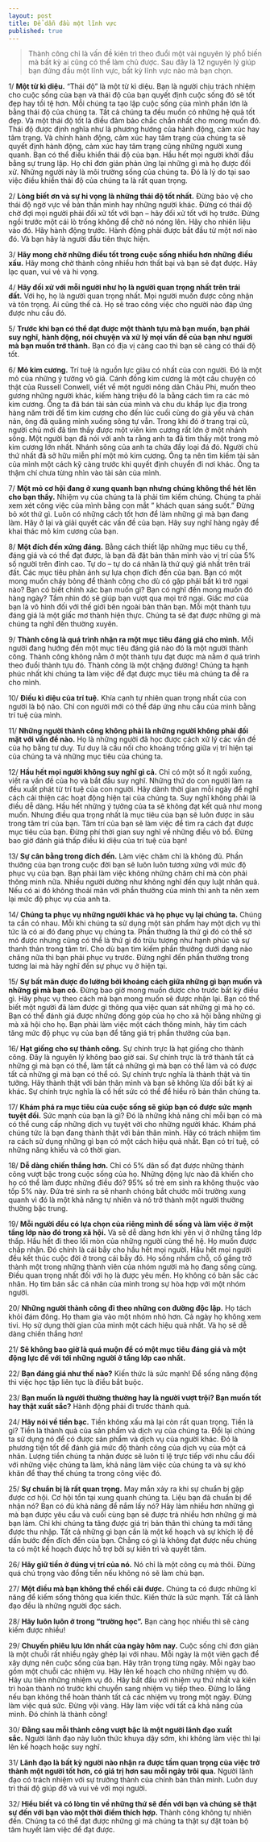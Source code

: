```yaml
---
layout: post
title: Để dẫn đầu một lĩnh vực
published: true
---
```


> Thành công chỉ là vấn đề kiên trì theo đuổi một vài nguyên lý phổ biến mà bất kỳ ai cũng có thể làm chủ được. Sau đây là 12 nguyên lý giúp bạn đứng đầu một lĩnh vực, bất kỳ lĩnh vực nào mà bạn chọn.

1/ **Một từ kì diệu.** “Thái độ” là một từ kì diệu. Bạn là người chịu trách nhiệm cho cuộc sống của bạn và thái độ của bạn quyết định cuộc sống đó sẽ tốt đẹp hay tồi tệ hơn. Mỗi chúng ta tạo lập cuộc sống của mình phần lớn là bằng thái độ của chúng ta. Tất cả chúng ta đều muốn có những hệ quả tốt đẹp. Và một thái độ tốt là điều đảm bảo chắc chắn nhất cho mong muốn đó. Thái độ được định nghĩa như là phương hướng của hành động, cảm xúc hay tâm trạng. Và chính hành động, cảm xúc hay tâm trạng của chúng ta sẽ quyết định hành động, cảm xúc hay tâm trạng cũng những người xung quanh. Bạn có thể điều khiển thái độ của bạn. Hầu hết mọi người khởi đầu bằng sự trung lập. Họ chỉ đơn giản phản ứng lại những gì mà họ được đối xử. Những người này là môi trường sống của chúng ta. Đó là lý do tại sao việc điều khiển thái độ của chúng ta là rất quan trọng.

2/ **Lòng biết ơn và sự hi vọng là những thái độ tốt nhất.** Đừng bảo vệ cho thái độ ngờ vực về bản thân mình hay những người khác. Đừng có thái độ chờ đợi mọi người phải đối xử tốt với bạn – hãy đối xử tốt với họ trước. Đừng ngồi trước một cái lò trống không để chờ nó nóng lên. Hãy cho nhiên liệu vào đó. Hãy hành động trước. Hành động phải được bắt đầu từ một nơi nào đó. Và bạn hãy là người đầu tiên thực hiện.

3/ **Hãy mong chờ những điều tốt trong cuộc sống nhiều hơn những điều xấu.** Hãy mong chờ thành công nhiều hơn thất bại và bạn sẽ đạt được. Hãy lạc quan, vui vẻ và hi vọng.

4/ **Hãy đối xử với mỗi người như họ là người quan trọng nhất trên trái đất.** Với họ, họ là người quan trọng nhất. Mọi người muốn được công nhận và tôn trọng. Ai cũng thế cả. Họ sẽ trao công việc cho người nào đáp ứng được nhu cầu đó.

5/ **Trước khi bạn có thể đạt được một thành tựu mà bạn muốn, bạn phải suy nghĩ, hành động, nói chuyện và xử lý mọi vấn đề của bạn như người mà bạn muốn trở thành.** Bạn có địa vị càng cao thì bạn sẽ càng có thái độ tốt.

6/ **Mỏ kim cương.** Trí tuệ là nguồn lực giàu có nhất của con người. Đó là một mỏ của những ý tưởng vô giá. Cánh đồng kim cương là một câu chuyện có thật của Russell Conwell, viết về một người nông dân Châu Phi, muốn theo gương những người khác, kiếm hàng triệu đô la bằng cách tìm ra các mỏ kim cương. Ông ta đã bán tài sản của mình và chu du khắp lục địa trong hàng năm trời để tìm kim cương cho đến lúc cuối cùng do già yếu và chán nản, ông đã quăng mình xuống sông tự vẫn. Trong khi đó ở trang trại cũ, người chủ mới đã tìm thấy được một viên kim cương rất lớn ở một nhánh sông. Một người bạn đã nói với anh ta rằng anh ta đã tìm thấy một trong mỏ kim cương lớn nhất. Nhánh sông của anh ta chứa đầy loại đá đó. Người chủ thứ nhất đã sở hữu miễn phí một mỏ kim cương. Ông ta nên tìm kiếm tài sản của mình một cách kỹ càng trước khi quyết định chuyển đi nơi khác. Ông ta thậm chí chưa từng nhìn vào tài sản của mình.

7/ **Một mỏ cơ hội đang ở xung quanh bạn nhưng chúng không thể hét lên cho bạn thấy.** Nhiệm vụ của chúng ta là phải tìm kiếm chúng. Chúng ta phải xem xét công việc của mình bằng con mắt ” khách quan sáng suốt.” Đừng bỏ xót thứ gì. Luôn có những cách tốt hơn để làm những gì mà bạn đang làm. Hãy ở lại và giải quyết các vấn đề của bạn. Hãy suy nghĩ hàng ngày để khai thác mỏ kim cương của bạn.

8/ **Một đích đến xứng đáng.** Bằng cách thiết lập những mục tiêu cụ thể, đáng giá và có thể đạt được, là bạn đã đặt bản thân mình vào vị trí của 5% số người trên đỉnh cao. Tự do – tự do cá nhân là thứ quý giá nhất trên trái đất. Các mục tiêu phản ánh sự lựa chọn đích đến của bạn. Bạn có một mong muốn cháy bỏng để thành công cho dù có gặp phải bất kì trở ngại nào? Bạn có biết chính xác bạn muốn gì? Bạn có nghĩ đến mong muốn đó hàng ngày? Tầm nhìn đó sẽ giúp bạn vượt qua mọi trở ngại. Giấc mơ của bạn là vô hình đối với thế giới bên ngoài bản thân bạn. Mỗi một thành tựu đáng giá là một giấc mơ thành hiện thực. Chúng ta sẽ đạt được những gì mà chúng ta nghĩ đến thường xuyên.

9/ **Thành công là quá trình nhận ra một mục tiêu đáng giá cho mình.** Mỗi người đang hướng đến một mục tiêu đáng giá nào đó là một người thành công. Thành công không nằm ở một thành tựu đạt được mà nằm ở quá trình theo đuổi thành tựu đó. Thành công là một chặng đường! Chúng ta hạnh phúc nhất khi chúng ta làm việc để đạt được mục tiêu mà chúng ta đề ra cho mình.

10/ **Điều kì diệu của trí tuệ.** Khía cạnh tự nhiên quan trọng nhất của con người là bộ não. Chỉ con người mới có thể đáp ứng nhu cầu của mình bằng trí tuệ của mình.

11/ **Những người thành công không phải là những người không phải đối mặt với vấn đề nào.** Họ là những người đã học được cách xử lý các vấn đề của họ bằng tư duy. Tư duy là cầu nối cho khoảng trống giữa vị trí hiện tại của chúng ta và những mục tiêu của chúng ta.

12/ **Hầu hết mọi người không suy nghĩ gì cả.** Chỉ có một số ít ngồi xuống, viết ra vấn đề của họ và bắt đầu suy nghĩ. Những thứ do con người làm ra đều xuất phát từ trí tuệ của con người. Hãy dành thời gian mỗi ngày để nghĩ cách cải thiện các hoạt động hiện tại của chúng ta. Suy nghĩ không phải là điều dễ dàng. Hầu hết những ý tưởng của ta sẽ không đạt kết quả như mong muốn. Nhưng điều qua trọng nhất là mục tiêu của bạn sẽ luôn được in sâu trong tâm trí của bạn. Tâm trí của bạn sẽ làm việc để tìm ra cách đạt được mục tiêu của bạn. Đừng phí thời gian suy nghĩ về những điều vô bổ. Đừng bao giờ đánh giá thấp điều kì diệu của trí tuệ của bạn!

13/ **Sự cân bằng trong đích đến.** Làm việc chăm chỉ là không đủ. Phần thưởng của bạn trong cuộc đời bạn sẽ luôn luôn tương xứng với mức độ phục vụ của bạn. Bạn phải làm việc không những chăm chỉ mà còn phải thông minh nữa. Nhiều người dường như không nghĩ đến quy luật nhân quả. Nếu có ai đó không thoải mãn với phần thưởng của mình thì anh ta nên xem lại mức độ phục vụ của anh ta.

14/ **Chúng ta phục vụ những người khác và họ phục vụ lại chúng ta.** Chúng ta cần có nhau. Mỗi khi chúng ta sử dụng một sản phẩm hay một dịch vụ thì tức là có ai đó đang phục vụ chúng ta. Phần thưởng là thứ gì đó có thể sờ mó được nhưng cũng có thể là thứ gì đó trừu tượng như hạnh phúc và sự thanh thản trong tâm trí. Cho dù bạn tìm kiếm phần thưởng dưới dạng nào chăng nữa thì bạn phải phục vụ trước. Đừng nghĩ đến phần thưởng trong tương lai mà hãy nghĩ đến sự phục vụ ở hiện tại.

15/ **Sự bất mãn được đo lường bởi khoảng cách giữa những gì bạn muốn và những gì mà bạn có.** Đừng bao giờ mong muốn được cho trước bất kỳ điều gì. Hãy phục vụ theo cách mà bạn mong muốn sẽ được nhận lại. Bạn có thể biết một người đã làm được gì thông qua việc quan sát những gì mà họ có. Bạn có thể đánh giá được những đóng góp của họ cho xã hội bằng những gì mà xã hội cho họ. Bạn phải làm việc một cách thông minh, hãy tìm cách tăng mức độ phục vụ của bạn để tăng giá trị phần thưởng của bạn.

16/ **Hạt giống cho sự thành công.** Sự chính trực là hạt giống cho thành công. Đây là nguyên lý không bao giờ sai. Sự chính trực là trở thành tất cả những gì mà bạn có thể, làm tất cả những gì mà bạn có thể làm và có được tất cả những gì mà bạn có thể có. Sự chính trực nghĩa là thành thật và tin tưởng. Hãy thành thật với bản thân mình và bạn sẽ không lừa dối bất kỳ ai khác. Sự chính trực nghĩa là cố hết sức có thể để hiểu rõ bản thân chúng ta.

17/ **Khám phá ra mục tiêu của cuộc sống sẽ giúp bạn có được sức mạnh tuyệt đối.** Sức mạnh của bạn là gì? Đó là những khả năng chỉ mỗi bạn có mà có thể cung cấp những dịch vụ tuyệt vời cho những người khác. Khám phá chúng tức là bạn đang thành thật với bản thân mình. Hãy có trách nhiệm tìm ra cách sử dụng những gì bạn có một cách hiệu quả nhất. Bạn có trí tuệ, có những năng khiếu và có thời gian.

18/ **Dễ dàng chiến thắng hơn.** Chỉ có 5% dân số đạt được những thành công vượt bậc trong cuộc sống của họ. Những động lực nào đã khiến cho họ có thể làm được những điều đó? 95% số trẻ em sinh ra không thuộc vào tốp 5% này. Đứa trẻ sinh ra sẽ nhanh chóng bắt chước môi trường xung quanh vì đó là một khả năng tự nhiên và nó trở thành một người thường thường bậc trung.

19/ **Mỗi người đều có lựa chọn của riêng mình để sống và làm việc ở một tầng lớp nào đó trong xã hội.** Và sẽ dễ dàng hơn khi yên vị ở những tầng lớp thấp. Hầu hết đi theo lối mòn của những người cùng thế hệ. Họ muốn được chấp nhận. Đó chính là cái bẫy cho hầu hết mọi người. Hầu hết mọi người đều kết thúc cuộc đời ở trong cái bẫy đó. Họ sống nhầm chỗ, cố gắng trở thành một trong những thành viên của nhóm người mà họ đang sống cùng. Điều quan trọng nhất đối với họ là được yêu mến. Họ không có bản sắc các nhân. Họ tìm bản sắc cá nhân của mình trong sự hòa hợp với một nhóm người.

20/ **Những người thành công đi theo những con đường độc lập.** Họ tách khỏi đám đông. Họ tham gia vào một nhóm nhỏ hơn. Cả ngày họ không xem tivi. Họ sử dụng thời gian của mình một cách hiệu quả nhất. Và họ sẽ dễ dàng chiến thắng hơn!

21/ **Sẽ không bao giờ là quá muộn để có một mục tiêu đáng giá và một động lực để với tới những người ở tầng lớp cao nhất.**

22/ **Bạn đáng giá như thế nào?** Kiến thức là sức mạnh! Để sống năng động thì việc học tập liên tục là điều bắt buộc.

23/ **Bạn muốn là người thường thường hay là người vượt trội? Bạn muốn tốt hay thật xuất sắc?** Hành động phải đi trước thành quả.

24/ **Hãy nói về tiền bạc.** Tiền không xấu mà lại còn rất quan trọng. Tiền là gi? Tiền là thành quả của sản phẩm và dịch vụ của chúng ta. Đổi lại chúng ta sử dụng nó để có được sản phẩm và dịch vụ của người khác. Đó là phương tiện tốt để đánh giá mức độ thành công của dịch vụ của một cá nhân. Lượng tiền chúng ta nhận được sẽ luôn tỉ lệ trực tiếp với nhu cầu đối với những việc chúng ta làm, khả năng làm việc của chúng ta và sự khó khăn để thay thế chúng ta trong công việc đó.

25/ **Sự chuẩn bị là rất quan trọng.** May mắn xảy ra khi sự chuẩn bị gặp được cơ hội. Cơ hội tồn tại xung quanh chúng ta. Liệu bạn đã chuẩn bị để nhận nó? Bạn có đủ khả năng để nắm lấy nó? Hãy làm nhiều hơn những gì mà bạn được yêu cầu và cuối cùng bạn sẽ được trả nhiều hơn những gì mà bạn làm. Chỉ khi chúng ta tăng được giá trị bản thân thì chúng ta mới tăng được thu nhập. Tất cả những gì bạn cần là một kế hoạch và sự khích lệ để dấn bước đến đích đến của bạn. Chẳng có gì là không đạt được nếu chúng ta có một kế hoạch được hỗ trợ bởi sự kiên trì và quyết tâm.

26/ **Hãy giữ tiền ở đúng vị trí của nó.** Nó chỉ là một công cụ mà thôi. Đừng quá chú trọng vào đồng tiền nếu không nó sẽ làm chủ bạn.

27/ **Một điều mà bạn không thể chối cãi được.** Chúng ta có được những kĩ năng để kiếm sống thông qua kiến thức. Kiến thức là sức mạnh. Tất cả lãnh đạo đều là những người đọc sách.

28/ **Hãy luôn luôn ở trong “trường học”.** Bạn càng học nhiều thì sẽ càng kiếm được nhiều!

29/ **Chuyến phiêu lưu lớn nhất của ngày hôm nay.** Cuộc sống chỉ đơn giản là một chuỗi rất nhiều ngày ghép lại với nhau. Mỗi ngày là một viên gạch để xây dựng nên cuộc sống của bạn. Hãy trân trọng từng ngày. Mỗi ngày bao gồm một chuỗi các nhiệm vụ. Hãy lên kế hoạch cho những nhiệm vụ đó. Hãy ưu tiên những nhiệm vụ đó. Hãy bắt đầu với nhiệm vụ thứ nhất và kiên trì hoàn thành nó trước khi chuyển sang nhiệm vụ tiếp theo. Đừng lo lắng nếu bạn không thể hoàn thành tất cả các nhiệm vụ trong một ngày. Đừng làm việc quá sức. Đừng vội vàng. Hãy làm việc với tất cả khả năng của mình. Đó chính là thành công!

30/ **Đằng sau mỗi thành công vượt bậc là một người lãnh đạo xuất sắc.** Người lãnh đạo này luôn thức khuya dậy sớm, khi không làm việc thì lại lên kế hoạch hoặc suy nghĩ.

31/ **Lãnh đạo là bất kỳ người nào nhận ra được tầm quan trọng của việc trở thành một người tốt hơn, có giá trị hơn sau mỗi ngày trôi qua.** Người lãnh đạo có trách nhiệm với sự trưởng thành của chính bản thân mình. Luôn duy trì thái độ giúp đỡ và vui vẻ với mọi người.

32/ **Hiểu biết và có lòng tin về những thứ sẽ đến với bạn và chúng sẽ thật sự đến với bạn vào một thời điểm thích hợp.** Thành công không tự nhiên đến. Chúng ta có thể đạt được những gì mà chúng ta thật sự đặt toàn bộ tâm huyết làm việc để đạt được.
